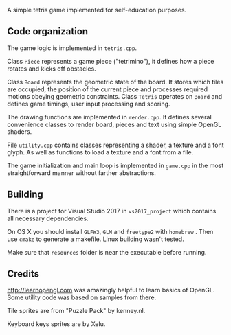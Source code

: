 A simple tetris game implemented for self-education purposes.

Code organization
-----------------

The game logic is implemented in `tetris.cpp`. 

Class `Piece` represents a game piece ("tetrimino"), it defines how a piece rotates and kicks off obstacles. 

Class `Board` represents the geometric state of the board. It stores which tiles are occupied, the position of the current piece and processes required motions obeying geometric constraints. Class `Tetris` operates on `Board` and defines game timings, user input processing and scoring.

The drawing functions are implemented in `render.cpp`. It defines several convenience classes to render board, pieces and text using simple OpenGL shaders.

File `utility.cpp` contains classes representing a shader, a texture and a font glyph. As well as functions to load a texture and a font from a file.

The game initialization and main loop is implemented in `game.cpp` in the most straightforward manner without farther abstractions.

Building
--------
There is a project for Visual Studio 2017 in `vs2017_project` which contains all necessary dependencies. 

On OS X you should install `GLFW3`, `GLM` and `freetype2` with `homebrew` . Then use `cmake` to generate a makefile. Linux building wasn't tested.

Make sure that `resources` folder is near the executable before running.

Credits
-------

http://learnopengl.com was amazingly helpful to learn basics of OpenGL. Some utility code was based on samples from there.

Tile sprites are from "Puzzle Pack" by kenney.nl.

Keyboard keys sprites are by Xelu.
